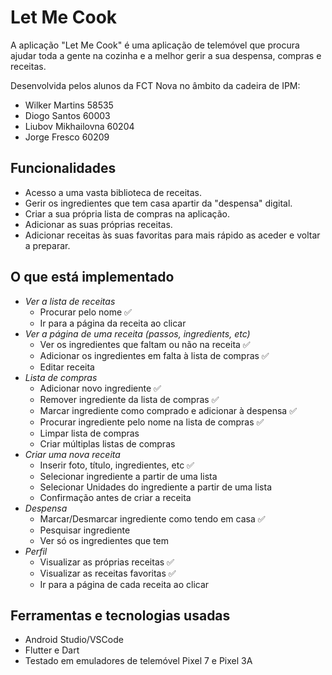 # Let Me Cook

A aplicação "Let Me Cook" é uma aplicação de telemóvel que procura ajudar toda a gente na 
cozinha e a melhor gerir a sua despensa, compras e receitas.

Desenvolvida pelos alunos da FCT Nova no âmbito da cadeira de IPM:
- Wilker Martins 58535 
- Diogo Santos 60003 
- Liubov Mikhailovna 60204
- Jorge Fresco 60209

## Funcionalidades
- Acesso a uma vasta biblioteca de receitas.
- Gerir os ingredientes que tem casa apartir da "despensa" digital.
- Criar a sua própria lista de compras na aplicação.
- Adicionar as suas próprias receitas.
- Adicionar receitas às suas favoritas para mais rápido as aceder e voltar a preparar.


## O que está implementado
- *Ver a lista de receitas*
  - Procurar pelo nome :white_check_mark: 
  - Ir para a página da receita ao clicar 
- *Ver a página de uma receita (passos, ingredients, etc)*
  - Ver os ingredientes que faltam ou não na receita :white_check_mark: 
  - Adicionar os ingredientes em falta à lista de compras :white_check_mark: 
  - Editar receita 
- *Lista de compras*
  - Adicionar novo ingrediente :white_check_mark: 
  - Remover ingrediente da lista de compras :white_check_mark: 
  - Marcar ingrediente como comprado e adicionar à despensa :white_check_mark: 
  - Procurar ingrediente pelo nome na lista de compras :white_check_mark: 
  - Limpar lista de compras 
  - Criar múltiplas listas de compras
- *Criar uma nova receita*
  - Inserir foto, título, ingredientes, etc :white_check_mark: 
  - Selecionar ingrediente a partir de uma lista 
  - Selecionar Unidades do ingrediente a partir de uma lista 
  - Confirmação antes de criar a receita 
- *Despensa*
  - Marcar/Desmarcar ingrediente como tendo em casa :white_check_mark: 
  - Pesquisar ingrediente
  - Ver só os ingredientes que tem 
- *Perfil*
  - Visualizar as próprias receitas :white_check_mark: 
  - Visualizar as receitas favoritas :white_check_mark: 
  - Ir para a página de cada receita ao clicar

## Ferramentas e tecnologias usadas
- Android Studio/VSCode
- Flutter e Dart
- Testado em emuladores de telemóvel Pixel 7 e Pixel 3A
